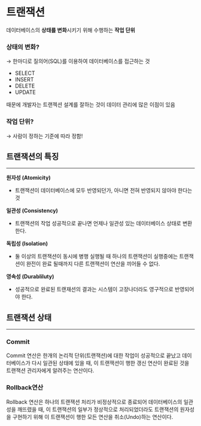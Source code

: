 # 트랜잭션

데이터베이스의 **상태를 변화**시키기 위해 수행하는 **작업 단위**

### 상태의 변화?

→ 한마디로 질의어(SQL)를 이용하여 데이터베이스를 접근하는 것

- SELECT
- INSERT
- DELETE
- UPDATE

때문에 개발자는 트랜젝션 설계를 잘하는 것이 데이터 관리에 많은 이점이 있음

### 작업 단위?

→ 사람이 정하는 기준에 따라 정함!

## 트랜잭션의 특징

------

**원자성 (Atomicity)**

- 트랜잭션이 데이터베이스에 모두 반영되던가, 아니면 전혀 반영되지 않아야 한다는 것

**일관성 (Consistency)**

- 트랜잭션의 작업 성공적으로 끝나면 언제나 일관성 있는 데이터베이스 상태로 변환한다.

**독립성 (Isolation)**

- 둘 이상의 트랜잭션이 동시에 병행 실행될 때 하나의 트랜잭션이 실행중에는 트랜잭션이 완전이 완료 될때까지 다른 트랜잭션이 연산을 끼어들 수 없다.

**영속성 (Durabliluty)**

- 성공적으로 완료된 트랜재션의 결과는 시스템이 고장나더라도 영구적으로 반영되어야 한다.

## 트랜잭션 상태

------

### **Commit**

Commit 연산은 한개의 논리적 단위(트랜잭션)에 대한 작업이 성공적으로 끝났고 데이터베이스가 다시 일관된 상태에 있을 때, 이 트랜잭션이 행한 갱신 연산이 완료된 것을 트랜잭션 관리자에게 알려주는 연산이다.

### **Rollback연산**

Rollback 연산은 하나의 트랜잭션 처리가 비정상적으로 종료되어 데이터베이스의 일관성을 깨뜨렸을 때, 이 트랜잭션의 일부가 정상적으로 처리되었더라도 트랜잭션의 원자성을 구현하기 위해 이 트랜잭션이 행한 모든 연산을 취소(Undo)하는 연산이다.